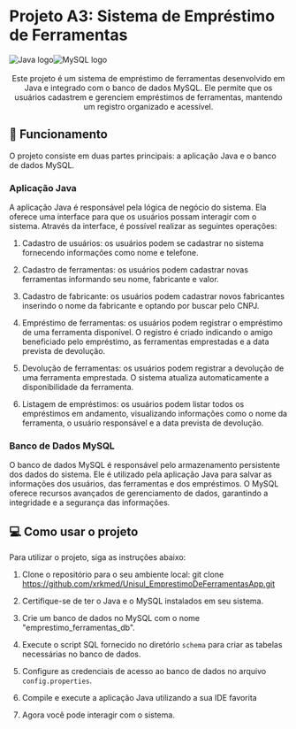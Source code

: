 # Projeto A3: Sistema de Empréstimo de Ferramentas
<div align="center" style="display: flex; flex-wrap: nowrap">
  <img src="https://cdn.iconscout.com/icon/free/png-256/java-60-1174953.png"  alt="Java logo"><img src="https://cdn.iconscout.com/icon/free/png-256/free-mysql-21-1174941.png?f=webp&w=256" alt="MySQL logo">
</div>
<br>
<center>
Este projeto é um sistema de empréstimo de ferramentas desenvolvido em Java e integrado com o banco de dados MySQL. Ele permite que os usuários cadastrem e gerenciem empréstimos de ferramentas, mantendo um registro organizado e acessível.</center>

## 🚀 Funcionamento

O projeto consiste em duas partes principais: a aplicação Java e o banco de dados MySQL.

### Aplicação Java

A aplicação Java é responsável pela lógica de negócio do sistema. Ela oferece uma interface para que os usuários possam interagir com o sistema. Através da interface, é possível realizar as seguintes operações:

1. Cadastro de usuários: os usuários podem se cadastrar no sistema fornecendo informações como nome e telefone.

2. Cadastro de ferramentas: os usuários podem cadastrar novas ferramentas informando seu nome, fabricante e valor.

3. Cadastro de fabricante: os usuários podem cadastrar novos fabricantes inserindo o nome da fabricante e optando por buscar pelo CNPJ.

4. Empréstimo de ferramentas: os usuários podem registrar o empréstimo de uma ferramenta disponível. O registro é criado indicando o amigo beneficiado pelo empréstimo, as ferramentas emprestadas e a data prevista de devolução.

5. Devolução de ferramentas: os usuários podem registrar a devolução de uma ferramenta emprestada. O sistema atualiza automaticamente a disponibilidade da ferramenta.

6. Listagem de empréstimos: os usuários podem listar todos os empréstimos em andamento, visualizando informações como o nome da ferramenta, o usuário responsável e a data prevista de devolução.

### Banco de Dados MySQL

O banco de dados MySQL é responsável pelo armazenamento persistente dos dados do sistema. Ele é utilizado pela aplicação Java para salvar as informações dos usuários, das ferramentas e dos empréstimos. O MySQL oferece recursos avançados de gerenciamento de dados, garantindo a integridade e a segurança das informações.

## 💻 Como usar o projeto

Para utilizar o projeto, siga as instruções abaixo:

1. Clone o repositório para o seu ambiente local:
git clone https://github.com/xrkmed/Unisul_EmprestimoDeFerramentasApp.git

2. Certifique-se de ter o Java e o MySQL instalados em seu sistema.

3. Crie um banco de dados no MySQL com o nome "emprestimo_ferramentas_db".

4. Execute o script SQL fornecido no diretório `schema` para criar as tabelas necessárias no banco de dados.

5. Configure as credenciais de acesso ao banco de dados no arquivo `config.properties`.

6. Compile e execute a aplicação Java utilizando a sua IDE favorita

7. Agora você pode interagir com o sistema.


